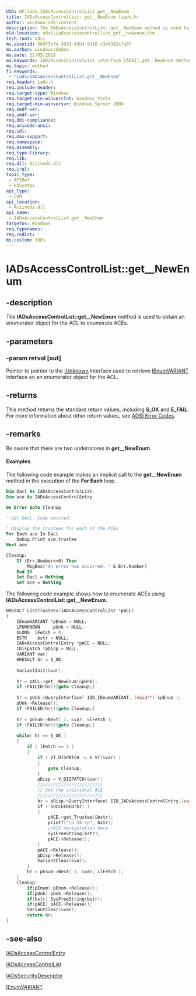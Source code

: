 ```yaml
---
UID: NF:iads.IADsAccessControlList.get__NewEnum
title: IADsAccessControlList::get__NewEnum (iads.h)
author: windows-sdk-content
description: The IADsAccessControlList::get__NewEnum method is used to obtain an enumerator object for the ACL to enumerate ACEs.
old-location: adsi\iadsaccesscontrollist_get__newenum.htm
tech.root: adsi
ms.assetid: 569f3bfa-3933-43b3-9d16-c3d4382cfa9f
ms.author: windowssdkdev
ms.date: 12/05/2018
ms.keywords: IADsAccessControlList interface [ADSI],get__NewEnum method, IADsAccessControlList.get__NewEnum, IADsAccessControlList::get__NewEnum, _ds_iadsaccesscontrollist_get__newenum, adsi.iadsaccesscontrollist__get____newenum, adsi.iadsaccesscontrollist_get__newenum, get__NewEnum, get__NewEnum method [ADSI], get__NewEnum method [ADSI],IADsAccessControlList interface, iads/IADsAccessControlList::get__NewEnum
ms.topic: method
f1_keywords: 
 - "iads/IADsAccessControlList.get__NewEnum"
req.header: iads.h
req.include-header: 
req.target-type: Windows
req.target-min-winverclnt: Windows Vista
req.target-min-winversvr: Windows Server 2008
req.kmdf-ver: 
req.umdf-ver: 
req.ddi-compliance: 
req.unicode-ansi: 
req.idl: 
req.max-support: 
req.namespace: 
req.assembly: 
req.type-library: 
req.lib: 
req.dll: Activeds.dll
req.irql: 
topic_type:
 - APIRef
 - kbSyntax
api_type:
 - COM
api_location:
 - Activeds.dll
api_name:
 - IADsAccessControlList.get__NewEnum
targetos: Windows
req.typenames: 
req.redist: 
ms.custom: 19H1
---
```


# IADsAccessControlList::get__NewEnum


## -description


The <b>IADsAccessControlList::get__NewEnum</b> method is used to obtain an enumerator object for the ACL to enumerate ACEs.


## -parameters




### -param retval [out]

Pointer to pointer to the <a href="https://docs.microsoft.com/windows/desktop/api/unknwn/nn-unknwn-iunknown">IUnknown</a> interface used to retrieve
      <a href="https://docs.microsoft.com/previous-versions/windows/desktop/api/oaidl/nn-oaidl-ienumvariant">IEnumVARIANT</a> interface on an enumerator object for the ACL.


## -returns



This method returns the standard return values, including <b>S_OK</b> and <b>E_FAIL</b>. For more information about other return values, see  <a href="https://docs.microsoft.com/windows/desktop/ADSI/adsi-error-codes">ADSI Error Codes</a>.




## -remarks



Be aware  that there are two underscores in <b>get__NewEnum</b>.


#### Examples

The following code example makes an implicit call to the <b>get__NewEnum</b> method in the execution of the <b>For Each</b> loop.


```vb
Dim Dacl As IADsAccessControlList
Dim ace As IADsAccessControlEntry

On Error GoTo Cleanup

' Get DACL. Code omitted.

' Display the trustees for each of the ACEs
For Each ace In Dacl 
    Debug.Print ace.trustee
Next ace

Cleanup:
    If (Err.Number<>0) Then
        MsgBox("An error has occurred. " & Err.Number)
    End If
    Set Dacl = Nothing
    Set ace = Nothing

```


The following code example shows how to enumerate ACEs using <b>IADsAccessControlList::get__NewEnum</b>.


```cpp
HRESULT ListTrustees(IADsAccessControlList *pACL)
{
    IEnumVARIANT *pEnum = NULL;
    LPUNKNOWN     pUnk = NULL;
    ULONG  lFetch = 0;
    BSTR    bstr = NULL;
    IADsAccessControlEntry *pACE = NULL;
    IDispatch *pDisp = NULL;
    VARIANT var;
    HRESULT hr = S_OK;
    
    VariantInit(&var);
     
    hr = pACL->get__NewEnum(&pUnk);
    if (FAILED(hr)){goto Cleanup;}
    
    hr = pUnk->QueryInterface( IID_IEnumVARIANT, (void**) &pEnum );
    pUnk->Release();
    if (FAILED(hr)){goto Cleanup;}
     
    hr = pEnum->Next( 1, &var, &lFetch );
    if (FAILED(hr)){goto Cleanup;}
     
    while( hr == S_OK )
    {
        if ( lFetch == 1 )
        {
            if ( VT_DISPATCH != V_VT(&var) )
            {
                goto Cleanup;
            }
            pDisp = V_DISPATCH(&var);
            /////////////////////////
            // Get the individual ACE
            /////////////////////////
            hr = pDisp->QueryInterface( IID_IADsAccessControlEntry,(void**)&pACE ); 
            if ( SUCCEEDED(hr) )
            {
                pACE->get_Trustee(&bstr);
                printf("\n %S:\n", bstr);
                //ACE manipulation here
                SysFreeString(bstr);
                pACE->Release();
            }
            pACE->Release();
            pDisp->Release();
            VariantClear(&var);
        }
        hr = pEnum->Next( 1, &var, &lFetch );
    }
    Cleanup:        
        if(pEnum) pEnum->Release();
        if(pUnk) pUnk->Release();
        if(bstr) SysFreeString(bstr);
        if(pACE) pACE->Release();
        VariantClear(&var);
        return hr;
}
```





## -see-also




<a href="https://docs.microsoft.com/windows/desktop/api/iads/nn-iads-iadsaccesscontrolentry">IADsAccessControlEntry</a>



<a href="https://docs.microsoft.com/windows/desktop/api/iads/nn-iads-iadsaccesscontrollist">IADsAccessControlList</a>



<a href="https://docs.microsoft.com/windows/desktop/api/iads/nn-iads-iadssecuritydescriptor">IADsSecurityDescriptor</a>



<a href="https://docs.microsoft.com/previous-versions/windows/desktop/api/oaidl/nn-oaidl-ienumvariant">IEnumVARIANT</a>
 

 

